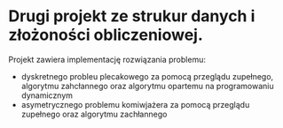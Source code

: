 # Drugi projekt ze strukur danych i złożoności obliczeniowej.

Projekt zawiera implementację rozwiązania problemu:
- dyskretnego probleu plecakowego za pomocą przeglądu zupełnego, algorytmu zahcłannego oraz algorytmu opartemu na programowaniu dynamicznym
- asymetrycznego problemu komiwjażera za pomocą przeglądu zupełnego oraz algorytmu zachłannego
